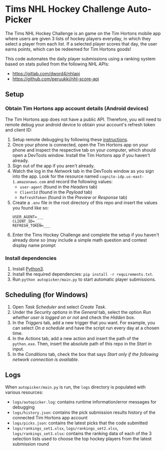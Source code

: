 # Tims NHL Hockey Challenge Auto-Picker

The Tims NHL Hockey Challenge is an game on the Tim Hortons mobile app where users are given 3 lists of hockey players everyday, in which they select a player from each list. If a selected player scores that day, the user earns points, which can be redeemed for Tim Hortons goods!

This code automates the daily player submissions using a ranking system based on stats pulled from the following NHL APIs:
- https://gitlab.com/dword4/nhlapi
- https://github.com/peruukki/nhl-score-api

## Setup
### Obtain Tim Hortons app account details (Android devices)
The Tim Hortons app does not have a public API. Therefore, you will need to remote debug your android device to obtain your account's refresh token and client ID:
1. Setup remote debugging by following these [instructions](https://developer.chrome.com/docs/devtools/remote-debugging/).
2. Once your phone is connected, open the Tim Hortons app on your phone and inspect the respective tab on your computer, which should open a DevTools window. Install the Tim Hortons app if you haven't already.
3. Sign out of the app if you aren't already.
4. Watch the log in the *Network* tab in the DevTools window as you sign into the app. Look for the resource named `cognito-idp.us-east-1.amazonaws.com` and record the following values:
    - `user-agent` (found in the *Headers* tab)
    - `ClientId` (found in the *Payload* tab)
    - `RefreshToken` (found in the *Preview* or *Response* tab)
5. Create a `.env` file in the root directory of this repo and insert the values you found like so:
    ```
    USER_AGENT=___
    CLIENT_ID=___
    REFRESH_TOKEN=___
    ```
6. Enter the Tims Hockey Challenge and complete the setup if you haven't already done so (may include a simple math question and contest display name prompt
### Install dependencies
1. Install [Python3](https://www.python.org/downloads/).
2. Install the required dependencies: `pip install -r requirements.txt`.
3. Run `python autopicker/main.py` to start automatic player submissions.

## Scheduling (for Windows)
1. Open *Task Scheduler* and select *Create Task*.
2. Under the *Security options* in the *General* tab, select the option *Run whether user is logged on or not* and check the *Hidden* box.
3. In the *Triggers* tab, add a new trigger that you want. For example, you can select *On a schedule* and have the script run every day at a chosen time.
4. In the *Actions* tab, add a new action and insert the path of the `python.exe`. Then, insert the absolute path of this repo in the *Start in* input.
5. In the *Conditions* tab, check the box that says *Start only if the following network connection is available*.

## Logs
When `autopicker/main.py` is run, the `logs` directory is populated with various resources:
- `logs/autopicker.log`: contains runtime information/error messages for debugging
- `logs/history.json`: contains the pick submission results history of the connected Tim Hortons app account
- `logs/picks.json`: contains the latest picks that the code submitted
- `logs/rankings_set1.xlsx`, `logs/rankings_set2.xlsx`, `logs/rankings_set3.xlsx`: contains the ranking data of each of the 3 selection lists used to choose the top hockey players from the latest submission round
